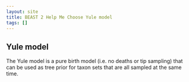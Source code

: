 ```yaml
---
layout: site
title: BEAST 2 Help Me Choose Yule model
tags: []
---
```


## Yule model

The Yule model is a pure birth model (i.e. no deaths or tip sampling) that can be used as tree prior for taxon sets that are all sampled at the same time.
